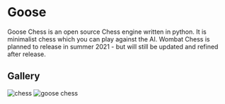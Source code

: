 # Goose
Goose Chess is an open source Chess engine written in python. It is minimalist chess which you can play against the AI. Wombat Chess is planned to release in summer 2021 - but will still be updated and refined after release.

## Gallery
![chess](https://user-images.githubusercontent.com/83027933/136653472-0527a485-d4b9-4a57-b9c7-d199db837655.png)
![goose chess](https://user-images.githubusercontent.com/83027933/141642287-13a0fb66-6710-4cb2-a4d7-c8639a98cf40.png)
